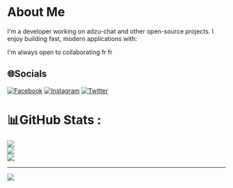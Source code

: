 


# About Me

I'm a developer working on adzu-chat and other open-source projects. I enjoy building fast, modern applications with:


I'm always open to collaborating fr fr




## 🌐Socials
[![Facebook](https://img.shields.io/badge/Facebook-%231877F2.svg?logo=Facebook&logoColor=white)](https://facebook.com/ReslyKadiri) [![Instagram](https://img.shields.io/badge/Instagram-%23E4405F.svg?logo=Instagram&logoColor=white)](https://instagram.com/@qr_quode) [![Twitter](https://img.shields.io/badge/Twitter-%231DA1F2.svg?logo=Twitter&logoColor=white)](https://twitter.com/@HahaMahir) 





# 📊GitHub Stats :
![](https://github-readme-stats.vercel.app/api?username=Qhaleed&theme=blueberry&hide_border=false&include_all_commits=false&count_private=false)<br/>
![](https://github-readme-streak-stats.herokuapp.com/?user=Qhaleed&theme=blueberry&hide_border=false)<br/>
![](https://github-readme-stats.vercel.app/api/top-langs/?username=Qhaleed&theme=blueberry&hide_border=false&include_all_commits=false&count_private=false&layout=compact)

---
[![](https://visitcount.itsvg.in/api?id=Qhaleed&icon=0&color=0)](https://visitcount.itsvg.in)
